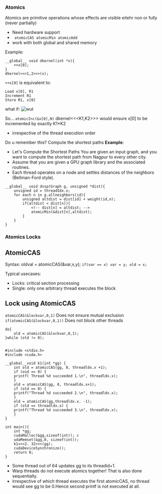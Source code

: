 ### Atomics
Atomics are primitive operations whose effects are visible eitehr non or fully (never partially)
- Need hardware support
- ``` atomicCAS atomicMin atomicAdd```
- work with both global and shared memory

Example:
```
__global__ void dkernel(int *x){
    ++x[0];
}
dkernel<<<1,2>>>(x);
```
```++x[0]``` is equivalent to:
```
Load x[0], R1
Increment R1
Store R1, x[0]
```
what if:
![wut](wut.png)

So...
```atomicInc(&x[0],N)```
dkernel<<<K1,K2>>> would ensure x[0] to be incremented by exactly K1*K2
- irrespective of the thread execution order

Do u remember this?
Compute the shortest paths
**Example**:
- Let's Compute the Shortest Paths You are given an input graph, and you want to compute the shortest path from Nagpur to every other city.
- Assume that you are given a GPU graph library and the associated routines.
- Each thread operates on a node and settles distances of the neighbors (Bellman-Ford style).

```
__global__ void dssp(Graph g, unsigned *dist){
    unsigned id = threadIdx.x;
    for each n in g.allneighbors(id){
        unsigned altdist = dist[id] + weight(id,n);
        if(altdist < dist[n]){
            <!-- dist[n] = altdist; -->
            atomicMin(&dist[n],altdist);
        }
    }
}
```

### Atomics Locks
## AtomicCAS
Syntax: oldval = atomicCAS(&var,x,y);
```if(var == x) var = y; old = x;```

Typical usecases:
- Locks: critical section processing
- Single: only one arbitrary thread executes the block

## Lock using AtomicCAS
```atomicCAS(&lockvar,0,1)``` Does not ensure mutual exclusion
```if(atomicCAS(&lockvar,0,1))``` Does not block other threads
```
do{
    old = atomicCAS(&lockvar,0,1);
}while (old != 0);

```

```

#include <stdio.h> 
#include <cuda.h> 

__global__void k1(int *gg) { 
    int old = atomicCAS(gg, 0, threadldx.x +1); 
    if (oid == 0) { 
    printf( Thread %d succeeded 1.\n", threadldx.x); 
    }
    old = atomicCAS(gg, 0, threadldx.x+1); 
    if (old == 0) { 
    printf("Thread %d succeeded 2.\n", threadldx.x); 
    }
    old = atomicCAS(gg,threadldx.x. -1); 
    if (old == threadldx.x) {
    printf("Thread %d succeeded 3.\n", threadldx.x);
    }
}

int main(){
    int *gg;
    cudaMalloc(&gg,sizeof(int)); c
    udaMemset(&gg,0, sizeof(int)); 
    k1<<<2. 32>>>(gg);
    cudaDeviceSynchronize();
    return 0;
}
```

- Some thread out of 64 updates gg to its threadid+1. 
- Warp threads do not execute atomics together! That is also done sequentially. 
- Irrespective of which thread executes the first atomicCAS, no thread would see gg to be 0.Hence second printf is not executed at all. 